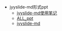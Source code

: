 * jyyslide-md形式ppt
   * [jyyslide-md使用笔记](jyyslide-md使用笔记/)
   * [ALL_ppt](ALL_ppt/)
   * [jyyslide-md](jyyslide-md/)

